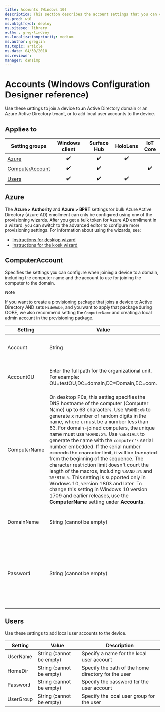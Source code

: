 ```yaml
---
title: Accounts (Windows 10)
description: This section describes the account settings that you can configure in provisioning packages for Windows 10 using Windows Configuration Designer.
ms.prod: w10
ms.mktglfcycl: deploy
ms.sitesec: library
author: greg-lindsay
ms.localizationpriority: medium
ms.author: greglin
ms.topic: article
ms.date: 04/30/2018
ms.reviewer: 
manager: dansimp
---
```


# Accounts (Windows Configuration Designer reference)

Use these settings to join a device to an Active Directory domain or an Azure Active Directory tenant, or to add local user accounts to the device.

## Applies to

| Setting groups | Windows client | Surface Hub | HoloLens | IoT Core |
| --- | :---: | :---: | :---: | :---: | 
| [Azure](#azure) | ✔️ | ✔️ | ✔️ |  |
| [ComputerAccount](#computeraccount) | ✔️ | ✔️ |   |  ✔️ |
| [Users](#users) | ✔️ | ✔️ | ✔️ |  |


## Azure

The **Azure > Authority** and **Azure > BPRT** settings for bulk Azure Active Directory (Azure AD) enrollment can only be configured using one of the provisioning wizards. After you get a bulk token for Azure AD enrollment in a wizard, you can switch to the advanced editor to configure more provisioning settings. For information about using the wizards, see:

- [Instructions for desktop wizard](../provisioning-packages/provision-pcs-for-initial-deployment.md)
- [Instructions for the kiosk wizard](../kiosk-single-app.md#wizard)

## ComputerAccount

Specifies the settings you can configure when joining a device to a domain, including the computer name and the account to use for joining the computer to the domain.

>[!NOTE]
>If you want to create a provisioning package that joins a device to Active Directory AND sets `HideOobe`, and you want to apply that package during OOBE, we also recommend setting the `ComputerName` and creating a local admin account in the provisioning package.

| Setting | Value | Description |
| --- | --- | --- |
| Account | String  | Account to use to join computer to domain  |
| AccountOU | Enter the full path for the organizational unit. For example: OU=testOU,DC=domain,DC=Domain,DC=com.  | Name of organizational unit for the computer account  |
| ComputerName | On desktop PCs, this setting specifies the DNS hostname of the computer (Computer Name) up to 63 characters. Use `%RAND:x%` to generate x number of random digits in the name, where x must be a number less than 63. For domain-joined computers, the unique name must use `%RAND:x%`. Use `%SERIAL%` to generate the name with the `computer's` serial number embedded. If the serial number exceeds the character limit, it will be truncated from the beginning of the sequence. The character restriction limit doesn't count the length of the macros, including `%RAND:x%` and `%SERIAL%`. This setting is supported only in Windows 10, version 1803 and later. To change this setting in Windows 10 version 1709 and earlier releases, use the **ComputerName** setting under **Accounts**. | Specifies the name of the Windows device (computer name on PCs)  |
| DomainName | String (cannot be empty) | Specify the name of the domain that the device will join  |
| Password | String (cannot be empty) | Corresponds to the password of the user account that's authorized to join the computer account to the domain.  |

## Users

Use these settings to add local user accounts to the device.

| Setting | Value | Description |
| --- | --- | --- |
| UserName | String (cannot be empty)  | Specify a name for the local user account  |
| HomeDir | String (cannot be empty) | Specify the path of the home directory for the user |
| Password | String (cannot be empty)  | Specify the password for the user account |
| UserGroup | String (cannot be empty) | Specify the local user group for the user |
